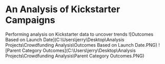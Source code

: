 # An Analysis of Kickstarter Campaigns
Performing analysis on Kickstarter data to uncover trends
![Outcomes Based on Launch Date](C:\Users\jerry\Desktop\Analysis Projects\Crowdfunding Analysis\Outcomes Based on Launch Date.PNG)
![Parent Category Outcomes](C:\Users\jerry\Desktop\Analysis Projects\Crowdfunding Analysis\Parent Category Outcomes.PNG)
